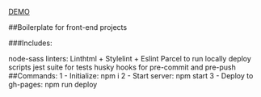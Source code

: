 [DEMO](https://PolishchukViacheslav.github.io/CustomCheckBox/)

##Boilerplate for front-end projects

###Includes:

node-sass
linters: Linthtml + Stylelint + Eslint
Parcel to run locally
deploy scripts
jest suite for tests
husky hooks for pre-commit and pre-push
##Commands: 
1 - Initialize: npm i 
2 - Start server: npm start 
3 - Deploy to gh-pages: npm run deploy

